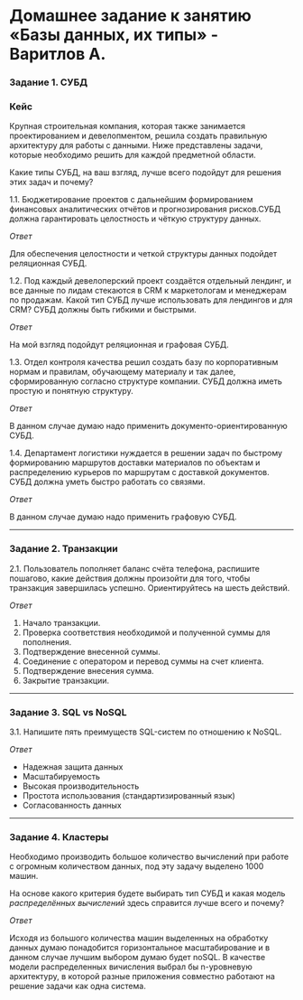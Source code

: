 # Домашнее задание к занятию «Базы данных, их типы» - Варитлов А.
 

### Задание 1. СУБД

### Кейс
Крупная строительная компания, которая также занимается проектированием и девелопментом, решила создать 
правильную архитектуру для работы с данными. Ниже представлены задачи, которые необходимо решить для
каждой предметной области. 

Какие типы СУБД, на ваш взгляд, лучше всего подойдут для решения этих задач и почему? 
 
1.1. Бюджетирование проектов с дальнейшим формированием финансовых аналитических отчётов и прогнозирования рисков.СУБД 
должна гарантировать целостность и чёткую структуру данных.

*Ответ*

Для обеспечения целостности и четкой структуры данных подойдет реляционная СУБД.

1.2. Под каждый девелоперский проект создаётся отдельный лендинг, и все данные по лидам стекаются в CRM к маркетологам и 
менеджерам по продажам. Какой тип СУБД лучше использовать для лендингов и для CRM? СУБД должны быть гибкими и быстрыми.

*Ответ*

На мой взгляд подойдут реляционная и графовая СУБД.


1.3. Отдел контроля качества решил создать базу по корпоративным нормам и правилам, обучающему материалу и так далее, 
сформированную согласно структуре компании. СУБД должна иметь простую и понятную структуру.

*Ответ*

В данном случае думаю надо применить документо-ориентированную СУБД.


1.4. Департамент логистики нуждается в решении задач по быстрому формированию маршрутов доставки материалов по объектам и 
распределению курьеров по маршрутам с доставкой документов. СУБД должна уметь быстро работать со связями.

*Ответ*

В данном случае думаю надо применить графовую СУБД.


---

### Задание 2. Транзакции

2.1. Пользователь пополняет баланс счёта телефона, распишите пошагово, какие действия должны произойти для того, чтобы 
транзакция завершилась успешно. Ориентируйтесь на шесть действий.


*Ответ*

1. Начало транзакции.
2. Проверка соответствия необходимой и полученной суммы для пополнения.
3. Подтверждение внесенной суммы.
4. Соединение с оператором и перевод суммы на счет клиента.
5. Подтверждение внесения сумма.
6. Закрытие транзакции.


---

### Задание 3. SQL vs NoSQL

3.1. Напишите пять преимуществ SQL-систем по отношению к NoSQL. 

*Ответ*

- Надежная защита данных 
- Масштабируемость 
- Высокая производительность 
- Простота использования (стандартизированный язык)
- Согласованность данных

---

### Задание 4. Кластеры

Необходимо производить большое количество вычислений при работе с огромным количеством данных, под эту задачу выделено 
1000 машин. 

На основе какого критерия будете выбирать тип СУБД и какая модель *распределённых вычислений* здесь справится лучше всего и
почему?

*Ответ*

Исходя из большого количества машин выделенных на обработку данных думаю понадобится горизонтальное масштабирование и в данном случае лучшим выбором думаю будет noSQL.
В качестве модели распределенных вичисления выбрал бы n-уровневую архитектуру, в которой разные приложения совместно работают на решение задачи как одна система.

